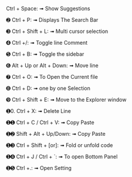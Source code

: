 Ctrl + Space: ➟ Show Suggestions

➋ Ctrl + P: ➟ Displays The Search Bar

➌ Ctrl + Shift + L: ➟ Multi cursor selection

➍ Ctrl +/: ➟ Toggle line Comment

➎ Ctrl + B: ➟ Toggle the sidebar

➏ Alt + Up or Alt + Down: ➟ Move line

➐ Ctrl + O: ➟ To Open the Current file

➑ Ctrl + D: ➟ one by one Selection

➒ Ctrl + Shift + E: ➟ Move to the Explorer window

➊0. Ctrl + X: ➟ Delete Line

➊➊ Ctrl + C / Ctrl + V: ➟ Copy Paste

➊➋ Shift + Alt + Up/Down: ➟ Copy Paste

➊➌ Ctrl + Shift + [or]: ➟ Fold or unfold code

➊➍ Ctrl + J / Ctrl + `: ➟ To open Bottom Panel

➊➎ Ctrl +.: ➟ Open Setting
